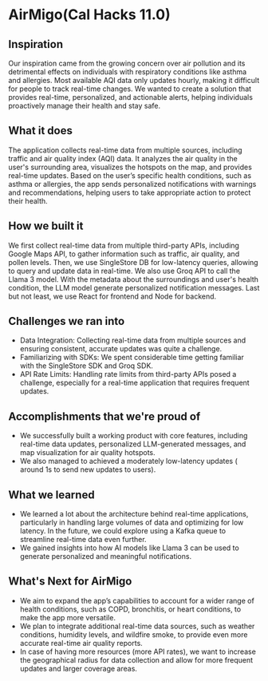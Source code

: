 # AirMigo(Cal Hacks 11.0)

## Inspiration
Our inspiration came from the growing concern over air pollution and its detrimental effects on individuals with respiratory conditions like asthma and allergies. Most available AQI data only updates hourly, making it difficult for people to track real-time changes. We wanted to create a solution that provides real-time, personalized, and actionable alerts, helping individuals proactively manage their health and stay safe.

## What it does
The application collects real-time data from multiple sources, including traffic and air quality index (AQI) data. It analyzes the air quality in the user's surrounding area, visualizes the hotspots on the map, and provides real-time updates. Based on the user’s specific health conditions, such as asthma or allergies, the app sends personalized notifications with warnings and recommendations, helping users to take appropriate action to protect their health.

## How we built it
We first collect real-time data from multiple third-party APIs, including Google Maps API, to gather information such as traffic, air quality, and pollen levels. Then, we use SingleStore DB for low-latency queries, allowing to query and update data in real-time. We also use Groq API to call the Llama 3 model. With the metadata about the surroundings and user's health condition, the LLM model generate personalized notification messages. Last but not least, we use React for frontend and Node for backend.

## Challenges we ran into
- Data Integration: Collecting real-time data from multiple sources and ensuring consistent, accurate updates was quite a challenge.
- Familiarizing with SDKs: We spent considerable time getting familiar with the SingleStore SDK and Groq SDK.
- API Rate Limits: Handling rate limits from third-party APIs posed a challenge, especially for a real-time application that requires frequent updates.

## Accomplishments that we're proud of
- We successfully built a working product with core features, including real-time data updates, personalized LLM-generated messages, and map visualization for air quality hotspots.
- We also managed to achieved a moderately low-latency updates ( around 1s to send new updates to users).

## What we learned
- We learned a lot about the architecture behind real-time applications, particularly in handling large volumes of data and optimizing for low latency. In the future, we could explore using a Kafka queue to streamline real-time data even further.
- We gained insights into how AI models like Llama 3 can be used to generate personalized and meaningful notifications.

## What's Next for AirMigo
- We aim to expand the app’s capabilities to account for a wider range of health conditions, such as COPD, bronchitis, or heart conditions, to make the app more versatile.
- We plan to integrate additional real-time data sources, such as weather conditions, humidity levels, and wildfire smoke, to provide even more accurate real-time air quality reports.
- In case of having more resources (more API rates), we want to increase the geographical radius for data collection and allow for more frequent updates and larger coverage areas.

